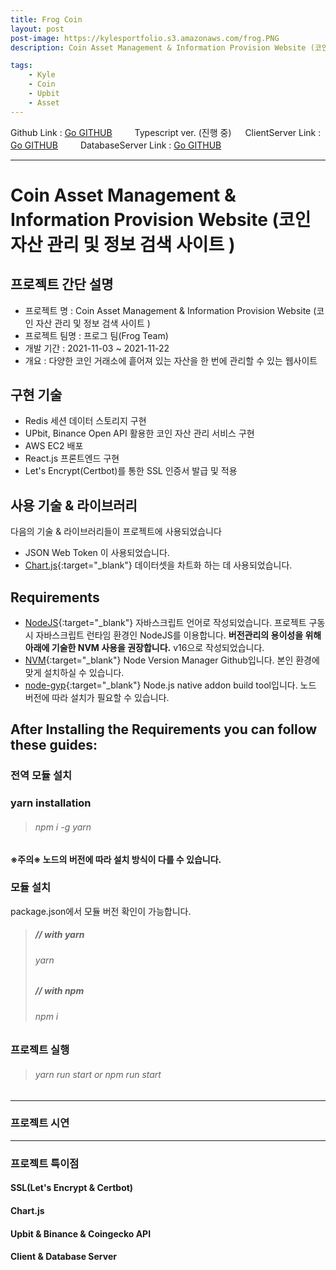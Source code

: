 ```yaml
---
title: Frog Coin
layout: post
post-image: https://kylesportfolio.s3.amazonaws.com/frog.PNG
description: Coin Asset Management & Information Provision Website (코인 자산 관리 및 정보 검색 사이트 )

tags:
    - Kyle
    - Coin
    - Upbit
    - Asset
---
```


Github Link : <a href="https://github.com/FrogggTeam/FrogTeam">Go GITHUB</a>
　　 Typescript ver. (진행 중) 　 ClientServer Link : <a href="https://github.com/pjh94/FrogCoinClientServer">Go GITHUB</a>
　　 DatabaseServer Link : <a href="https://github.com/pjh94/FrogCoinDBServer">Go GITHUB</a>

---

# Coin Asset Management & Information Provision Website (코인 자산 관리 및 정보 검색 사이트 )

## 프로젝트 간단 설명

-   프로젝트 명 : Coin Asset Management & Information Provision Website (코인 자산 관리 및 정보 검색 사이트 )
-   프로젝트 팀명 : 프로그 팀(Frog Team)
-   개발 기간 : 2021-11-03 ~ 2021-11-22
-   개요 : 다양한 코인 거래소에 흩어져 있는 자산을 한 번에 관리할 수 있는 웹사이트

## 구현 기술

-   Redis 세션 데이터 스토리지 구현
-   UPbit, Binance Open API 활용한 코인 자산 관리 서비스 구현
-   AWS EC2 배포
-   React.js 프론트엔드 구현
-   Let's Encrypt(Certbot)를 통한 SSL 인증서 발급 및 적용

## 사용 기술 & 라이브러리

다음의 기술 & 라이브러리들이 프로젝트에 사용되었습니다<br>

-   JSON Web Token 이 사용되었습니다.
-   [Chart.js](https://www.chartjs.org/){:target="\_blank"} 데이터셋을 차트화 하는 데 사용되었습니다.

## Requirements

-   [NodeJS](https://nodejs.org/ko/){:target="\_blank"} 자바스크립트 언어로 작성되었습니다. 프로젝트 구동 시 자바스크립트 런타임 환경인 NodeJS를 이용합니다. **버전관리의 용이성을 위해 아래에 기술한 NVM 사용을 권장합니다.** v16으로 작성되었습니다.
-   [NVM](https://github.com/nvm-sh/nvm){:target="\_blank"} Node Version Manager Github입니다. 본인 환경에 맞게 설치하실 수 있습니다.
-   [node-gyp](https://github.com/nodejs/node-gyp){:target="\_blank"} Node.js native addon build tool입니다. 노드 버전에 따라 설치가 필요할 수 있습니다.

## After Installing the Requirements you can follow these guides:

### 전역 모듈 설치

### yarn installation

> ###### npm i -g yarn

**※주의※ 노드의 버전에 따라 설치 방식이 다를 수 있습니다.**

### 모듈 설치

package.json에서 모듈 버전 확인이 가능합니다.<br>

> ##### // with yarn
>
> ###### yarn
>
> ##### // with npm
>
> ###### npm i

### 프로젝트 실행

> ###### yarn run start or npm run start

---

### 프로젝트 시연

---

### 프로젝트 특이점

#### SSL(Let's Encrypt & Certbot)

#### Chart.js

#### Upbit & Binance & Coingecko API

#### Client & Database Server
